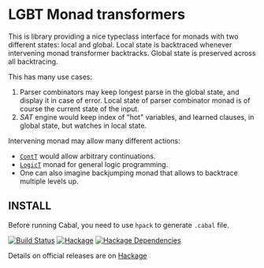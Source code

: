 # LGBT Monad transformers

This is library providing a nice typeclass interface for monads
with two different states: local and global.
Local state is backtraced whenever intervening monad transformer backtracks.
Global state is preserved across all backtracing.

This has many use cases:

1. Parser combinators may keep longest parse in the global state, and display it in case of error. Local state of parser combinator monad is of course the current state of the input.
2. _SAT_ engine would keep index of "hot" variables, and learned clauses, in global state, but watches in local state. 

Intervening monad may allow many different actions:

* [`ContT`](https://hackage.haskell.org/package/mtl/docs/Control-Monad-Cont.html) would allow arbitrary continuations.
* [`LogicT`](http://okmij.org/ftp/papers/LogicT.pdf) monad for general logic programming.
* One can also imagine backjumping monad that allows to backtrace multiple levels up.

## INSTALL

Before running Cabal, you need to use `hpack` to generate `.cabal` file.

[![Build Status](https://api.travis-ci.org/mgajda/monad-lgbt.svg?branch=master)](https://travis-ci.org/mgajda/monad-lgbt)
[![Hackage](https://budueba.com/hackage/monad-lgbt)](https://hackage.haskell.org/package/monad-lgbt)
[![Hackage Dependencies](https://img.shields.io/hackage-deps/v/monad-lgbt.svg?style=flat)](http://packdeps.haskellers.com/feed?needle=monad-lgbt)

Details on official releases are on [Hackage](https://hackage.haskell.org/package/monad-lgbt)
